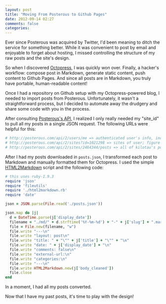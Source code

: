 ```yaml
---
layout: post
title: "Moving From Posterous to Github Pages"
date: 2012-09-14 02:27
comments: false
categories: 
---
```


Ever since Posterous was acquired by Twitter, I'd been meaning to ditch the service for something better. While it was convenient to post by email and enjoyable to forget about hosting, I missed controlling the structure of my raw posts and the site's design.

So when I discovered [Octopress](http://octopress.org), I was quickly won over. Finally, a hacker's workflow: compose post in Markdown, generate static content, push content to Github Pages. And since all posts are in Markdown, you truly have portable, human-readable content!

Once I had a repository on Github setup with my Octopress-powered blog, I needed to import posts from Posterous. Unfortunately, it wasn't a straightforward process, but I decided to automate away the drudgery and share some code with you in the process.

After consulting [Posterous's API](http://posterous.com/api), I realized I only really needed my "site_id" to pull all my posts in a single JSON request. The following URLs were helpful for this:

```ruby
# http://posterous.com/api/2/users/me => authenticated user's info, including ID
# http://posterous.com/api/2/sites?id=1021298 => sites of user; figure out site_id
# http://posterous.com/api/2/sites/2464344/posts => all of kilotau's posts in JSON; using site_id
```

After I had my posts downloaded in `posts.json`, I transformed each post to Markdown and manually formatted them for Octopress. I used the simple [HTML2Markdown](https://github.com/singpolyma/HTML2Markdown) script and the following code:

```ruby
# this uses ruby-1.9.3
require 'json'
require 'fileutils'
require './html2markdown.rb'
require 'date'

json = JSON.parse(File.read('./posts.json'))

json.map do |j|
  d = DateTime.parse(j['display_date'])
  filename = "./md/" + d.strftime('%Y-%m-%d') + "-" + j['slug'] + ".markdown"
  file = File.new(filename, "w")
  file.write "---\n"
  file.write "layout: post\n"
  file.write "title: " + "\"" + j['title'] + "\"" + "\n"
  file.write "date: " + j['display_date'] + "\n"
  file.write "comments: false\n"
  file.write "external-url:\n"
  file.write "categories:\n"
  file.write "---\n"
  file.write HTML2Markdown.new(j['body_cleaned'])
  file.close
end
```

In a moment, I had all my posts converted.

Now that I have my past posts, it's time to play with the design!